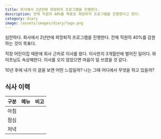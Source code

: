 ```yaml
---
title: 회사에서 2년만에 희망퇴직 프로그램을 진행한다.
description: 전체 직원의 40%를 목표로 희망퇴직 프로그램을 진행한다고 한다. 
category: diary
image: /assets/images/diary/logo.png
---
```


심란하다. 
회사에서 2년만에 희망퇴직 프로그램을 진행한다. 
전체 직원의 40%를 감원하는 것이 목표다. 


직장 어린이집 때문에 회사 근처로 이사를 왔다. 
이사한지 3개월만에 벌어진 일이다. 
와이프님도 속상해한다. 
이사를 오지 않았으면 마음이 덜 쓰였을 것 같다. 


10년 후에 내가 이 글을 보면 어떤 느낌일까? 
나는 그때 어디에서 무엇을 하고 있을까? 


식사 이력
---

|구분|메뉴|비고|
|---|---|---|
|아침||   |
|점심|   |   |
|저녁|   |   |
